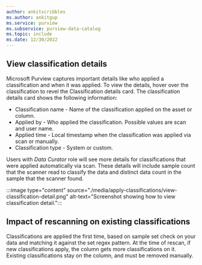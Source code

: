 ```yaml
---
author: ankitscribbles
ms.author: ankitgup
ms.service: purview
ms.subservice: purview-data-catalog
ms.topic: include
ms.date: 12/30/2022
---
```


## View classification details

Microsoft Purview captures important details like who applied a classification and when it was applied. To view the details, hover over the classification to revel the Classification details card. The classification details card shows the following information:

- Classification name - Name of the classification applied on the asset or column.
- Applied by - Who applied the classification. Possible values are scan and user name.
- Applied time - Local timestamp when the classification was applied via scan or manually.
- Classification type - System or custom.

Users with *Data Curator* role will see more details for classifications that were applied automatically via scan. These details will include sample count that the scanner read to classify the data and distinct data count in the sample that the scanner found.

:::image type="content" source="./media/apply-classifications/view-classification-detail.png" alt-text="Screenshot showing how to view classification detail.":::

## Impact of rescanning on existing classifications

Classifications are applied the first time, based on sample set check on your data and matching it against the set regex pattern. At the time of rescan, if new classifications apply, the column gets more classifications on it. Existing classifications stay on the column, and must be removed manually.
